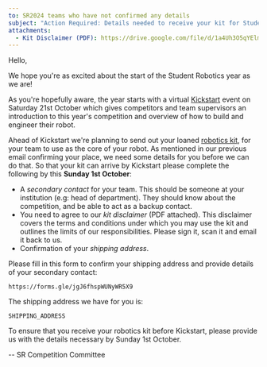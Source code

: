 ```yaml
---
to: SR2024 teams who have not confirmed any details
subject: "Action Required: Details needed to receive your kit for Student Robotics 2024"
attachments:
  - Kit Disclaimer (PDF): https://drive.google.com/file/d/1a4Uh3O5qYElmA_QPztpVyvAByUGf4T3H/view
---
```


Hello,

We hope you're as excited about the start of the Student Robotics year as we
are!

As you're hopefully aware, the year starts with a virtual [Kickstart][kickstart]
event on Saturday 21st October which gives competitors and team supervisors an
introduction to this year's competition and overview of how to build and
engineer their robot.

Ahead of Kickstart we're planning to send out your loaned [robotics kit][kit-docs],
for your team to use as the core of your robot. As mentioned in our previous
email confirming your place, we need some details for you before we can do that.
So that your kit can arrive by Kickstart please complete the following by this
**Sunday 1st October**:

- A _secondary contact_ for your team. This should be someone at your
  institution (e.g: head of department). They should know about the
  competition, and be able to act as a backup contact.
- You need to agree to our _kit disclaimer_ (PDF attached). This disclaimer
  covers the terms and conditions under which you may use the kit and outlines
  the limits of our responsibilities. Please sign it, scan it and email it back
  to us.
- Confirmation of your _shipping address_.

Please fill in this form to confirm your shipping address and provide details of
your secondary contact:

    https://forms.gle/jgJ6fhspWUNyWR5X9

The shipping address we have for you is:

    SHIPPING_ADDRESS

To ensure that you receive your robotics kit before Kickstart, please provide
us with the details necessary by Sunday 1st October.

-- SR Competition Committee

[kickstart]: https://studentrobotics.org/events/sr2024/virtual-kickstart/
[kit-docs]: https://studentrobotics.org/docs/kit/
